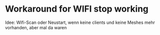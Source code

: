 Workaround for WIFI stop working
================================

Idee:  Wifi-Scan oder Neustart, wenn keine clients und keine Meshes mehr vorhanden, aber mal da waren

